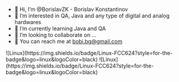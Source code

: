 - 👋 Hi, I’m @BorislavZK - Borislav Konstantinov
- 👀 I’m interested in QA, Java and any type of digital and analog hardwares
- 🌱 I’m currently learning Java and QA
- 💞️ I’m looking to collaborate on ...
- :e-mail: You can reach me at bobi.bg@gmail.com
<p align=”center”>
![Linux](https://img.shields.io/badge/Linux-FCC624?style=for-the-badge&logo=linux&logoColor=black)
![Linux](https://img.shields.io/badge/Linux-FCC624?style=for-the-badge&logo=linux&logoColor=black)
</p>
<!---
BorislavZK/BorislavZK is a ✨ special ✨ repository because its `README.md` (this file) appears on your GitHub profile.
You can click the Preview link to take a look at your changes.
--->
